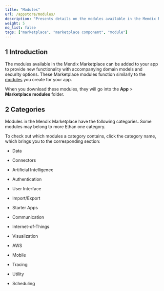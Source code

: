 ```yaml
---
title: "Modules"
url: /appstore/modules/
description: "Presents details on the modules available in the Mendix Marketplace."
weight: 5
no_list: false
tags: ["marketplace", "marketplace component", "module"]
---
```


## 1 Introduction

The modules available in the Mendix Marketplace can be added to your app to provide new functionality with accompanying domain models and security options. These Marketplace modules function similarly to the [modules](/refguide/modules/) you create for your app. 

When you download these modules, they will go into the **App** > **Marketplace modules** folder.

## 2 Categories

Modules in the Mendix Marketplace have the following categories. Some modules may belong to more Ethan one category. 

To check out which modules a category contains, click the category name, which brings you to the corresponding section:

* Data

* Connectors

* Artificial Intelligence

* Authentication

* User Interface

* Import/Export

* Starter Apps
* Communication
* Internet-of-Things
* Visualization
* AWS
* Mobile
* Tracing
* Utility
* Scheduling
